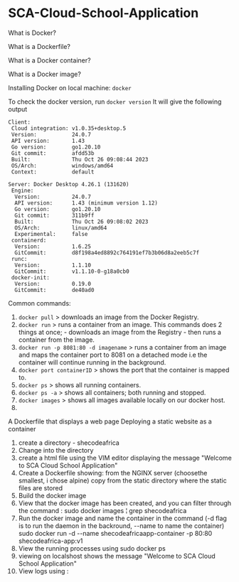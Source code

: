 # SCA-Cloud-School-Application

What is Docker?

What is a Dockerfile?

What is a Docker container?

What is a Docker image?

Installing Docker on local machine:
`docker`

To check the docker version, run
`docker version`
It will give the following output
```
Client:
 Cloud integration: v1.0.35+desktop.5
 Version:           24.0.7
 API version:       1.43
 Go version:        go1.20.10
 Git commit:        afdd53b
 Built:             Thu Oct 26 09:08:44 2023
 OS/Arch:           windows/amd64
 Context:           default

Server: Docker Desktop 4.26.1 (131620)
 Engine:
  Version:          24.0.7
  API version:      1.43 (minimum version 1.12)
  Go version:       go1.20.10
  Git commit:       311b9ff
  Built:            Thu Oct 26 09:08:02 2023
  OS/Arch:          linux/amd64
  Experimental:     false
 containerd:
  Version:          1.6.25
  GitCommit:        d8f198a4ed8892c764191ef7b3b06d8a2eeb5c7f
 runc:
  Version:          1.1.10
  GitCommit:        v1.1.10-0-g18a0cb0
 docker-init:
  Version:          0.19.0
  GitCommit:        de40ad0
```

Common commands:

1. `docker pull` > downloads an image from the Docker Registry.
2. `docker run` > runs a container from an image. This commands does 2 things at once; - downloads an image from the Registry - then runs a container from the image.
3. `docker run -p 8081:80 -d imagename` > runs a container from an image and maps the container port to 8081 on a detached mode i.e the container will continue running in the background.
4. `docker port containerID` > shows the port that the container is mapped to.
5. `docker ps` > shows all running containers.
6. `docker ps -a` > shows all containers; both running and stopped.
7. `docker images` > shows all images available locally on our docker host.
8. 

A Dockerfile that displays a web page
Deploying a static website as a container
1. create a directory - shecodeafrica
2. Change into the directory
3. create a html file using the VIM editor displaying the message "Welcome to SCA Cloud School Application"
4. Create a Dockerfile showing:
from the NGINX server (choosethe smallest, i chose alpine)
copy from the static directory where the static files are stored
5. Build the docker image 
6. View that the docker image has been created, and you can filter through the command : sudo docker images ¦ grep shecodeafrica
7. Run the docker image and name the container in the command
(-d flag is to run the daemon in the backround, --name to name the container)
sudo docker run -d --name shecodeafricaapp-container -p 80:80 shecodeafrica-app:v1
8. View the running processes using sudo docker ps
9. viewing on localshost shows the message "Welcome to SCA Cloud School Application"
10. View logs using : 

